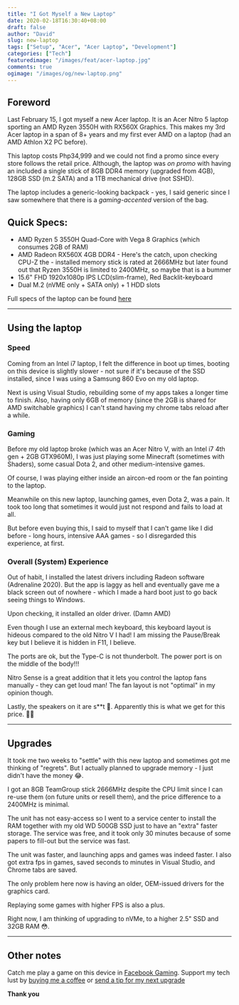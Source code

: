 ```yaml
---
title: "I Got Myself a New Laptop"
date: 2020-02-18T16:30:40+08:00
draft: false
author: "David"
slug: new-laptop
tags: ["Setup", "Acer", "Acer Laptop", "Development"]
categories: ["Tech"]
featuredimage: "/images/feat/acer-laptop.jpg"
comments: true
ogimage: "/images/og/new-laptop.png"
---
```


## Foreword

Last February 15, I got myself a new Acer laptop. It is an Acer Nitro 5 laptop sporting an AMD Ryzen 3550H with RX560X Graphics. This makes my 3rd Acer laptop in a span of 8+ years and my first ever AMD on a laptop (had an AMD Athlon X2 PC before).

This laptop costs Php34,999 and we could not find a promo since every store follows the retail price. Although, the laptop was _on promo_ with having an included a single stick of 8GB DDR4 memory (upgraded from 4GB), 128GB SSD (m.2 SATA) and a 1TB mechanical drive (not SSHD).

The laptop includes a generic-looking backpack - yes, I said generic since I saw somewhere that there is a _gaming-accented_ version of the bag.

## Quick Specs:

- AMD Ryzen 5 3550H Quad-Core with Vega 8 Graphics (which consumes 2GB of RAM)
- AMD Radeon RX560X 4GB DDR4 - Here's the catch, upon checking CPU-Z the - installed memory stick is rated at 2666MHz but later found out that Ryzen 3550H is limited to 2400MHz, so maybe that is a bummer
- 15.6" FHD 1920x1080p IPS LCD(slim-frame), Red Backlit-keyboard
- Dual M.2 (nVME only + SATA only) + 1 HDD slots

Full specs of the laptop can be found <a class="link" href="https://www.acer.com/ac/en/GB/content/model/NH.Q5XEK.008">here</a>

<hr>

## Using the laptop

### Speed

Coming from an Intel i7 laptop, I felt the difference in boot up times, booting on this device is slightly slower - not sure if it's because of the SSD installed, since I was using a Samsung 860 Evo on my old laptop.

Next is using Visual Studio, rebuilding some of my apps takes a longer time to finish. Also, having only 6GB of memory (since the 2GB is shared for AMD switchable graphics) I can't stand having my chrome tabs reload after a while.

### Gaming

Before my old laptop broke (which was an Acer Nitro V, with an Intel i7 4th gen + 2GB GTX960M), I was just playing some Minecraft (sometimes with Shaders), some casual Dota 2, and other medium-intensive games.

Of course, I was playing either inside an aircon-ed room or the fan pointing to the laptop.

Meanwhile on this new laptop, launching games, even Dota 2, was a pain. It took too long that sometimes it would just not respond and fails to load at all.

But before even buying this, I said to myself that I can't game like I did before - long hours, intensive AAA games - so I disregarded this experience, at first.

### Overall (System) Experience

Out of habit, I installed the latest drivers including Radeon software (Adrenaline 2020). But the app is laggy as hell and eventually gave me a black screen out of nowhere - which I made a hard boot just to go back seeing things to Windows.

Upon checking, it installed an older driver. (Damn AMD)

Even though I use an external mech keyboard, this keyboard layout is hideous compared to the old Nitro V I had! I am missing the Pause/Break key but I believe it is hidden in F11, I believe.

The ports are ok, but the Type-C is not thunderbolt. The power port is on the middle of the body!!!

Nitro Sense is a great addition that it lets you control the laptop fans manually - they can get loud man! The fan layout is not "optimal" in my opinion though.

Lastly, the speakers on it are s\*\*t 🤮. Apparently this is what we get for this price. 🤷🏽

<hr>

## Upgrades

It took me two weeks to "settle" with this new laptop and sometimes got me thinking of "regrets". But I actually planned to upgrade memory - I just didn't have the money 😂.

I got an 8GB TeamGroup stick 2666MHz despite the CPU limit since I can re-use them (on future units or resell them), and the price difference to a 2400MHz is minimal.

The unit has not easy-access so I went to a service center to install the RAM together with my old WD 500GB SSD just to have an "extra" faster storage. The service was free, and it took only 30 minutes because of some papers to fill-out but the service was fast.

The unit was faster, and launching apps and games was indeed faster. I also got extra fps in games, saved seconds to minutes in Visual Studio, and Chrome tabs are saved.

The only problem here now is having an older, OEM-issued drivers for the graphics card.

Replaying some games with higher FPS is also a plus.

Right now, I am thinking of upgrading to nVMe, to a higher 2.5" SSD and 32GB RAM 😳.

<hr>

## Other notes

Catch me play a game on this device in <a class="link" href="https://facebook.com/RedDavidGG">Facebook Gaming</a>.
Support my tech lust by <a class="link" href="https://buymeacoffee.com/reddavid">buying me a coffee</a> or <a class="link" href="https://paypal.me/reddvid">send a tip for my next upgrade</a>

**Thank you**
